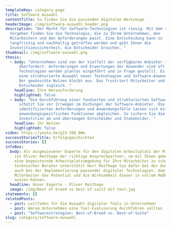 ```yaml
---
templateKey: category-page
title: Software Auswahl
contentTitle: So finden Sie die passenden digitalen Werkzeuge
headerImage: /img/software-auswahl_header.png
description: "Der Markt für Software-Technologien ist riesig. Mit dem richtigen
  Vorgehen finden Sie die Technologie, die zu Ihrem Unternehmen, den
  Mitarbeitern und den Anforderungen passt. Eine Entscheidung kann so
  langfristig und nachhaltig getroffen werden und gibt Ihnen die
  Investitionssicherheit, die Entscheider brauchen. "
thumbnail: /img/software-auswahl.png
thesis:
  - body: "Unternehmen sind von der Vielfalt der verfügbaren Anbieter im Markt
      überfordert. Anforderungen und Erwartungen der Anwender sind oft unklar,
      Technologien werden planlos eingeführt und in Frage gestellt. Es fehlt
      eine strukturierte Auswahl neuer Technologien und Software-Anwendungen.
      Der gewünschte Nutzen bleibt aus. Das frustriert Mitarbeiter und
      Entscheider zugleich. "
    headline: Ihre Herausforderung
    highlighted: false
  - body: "Die Durchführung einer fundierten und strukturierten Software-Auswahl
      schützt Sie vor Irrwegen im Dschungel der Software-Anbieter. Die
      identifizierten Anforderungen und Anwendungsfälle lassen sich mit den
      anwendungsspezifischen Funktionen abgleichen. So sichern Sie die
      Investition ab und überzeugen Entscheider und Stakeholder. "
    headline: Ihr Nutzen
    highlighted: false
video: https://youtu.be/g23-J0Q_8Ww
successStoriesTitle: Erfolgsgeschichten
successStories: []
infoBox:
  body: Als ausgewiesener Experte für den digitalen Arbeitsplatz der Mitarbeiter
    ist Oliver Reithage der richtige Ansprechpartner, um mit Ihnen gemeinsam
    eine begeisternde Arbeitsplatzumgebung für Ihre Mitarbeiter zu schaffen. Als
    technischer Berater unterstützt Herr Reithage Sie dafür bei der Auswahl als
    auch bei der Implementierung passender digitaler Technologien, damit Ihre
    Mitarbeiter das Potential und die Wirksamkeit dieser in vollem Maße für sich
    nutzen können.
  headline: Unser Experte - Oliver Reithage
  image: /img/Best of breed vs best of suit2 mit text.jpg
statements: []
relatedPosts:
  - post: Leitfaden für die Auswahl digitaler Tools in Unternehmen
  - post: Warum Unternehmen eine Tool-Evaluierung durchführen sollten
  - post: "Softwarestrategien: Best-of-Breed vs. Best-of-Suite"
slug: category/software-auswahl
---
```

